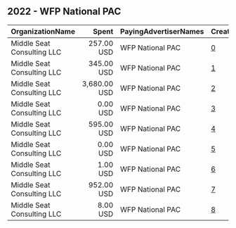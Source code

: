 ## 2022 - WFP National PAC 
|OrganizationName|Spent|PayingAdvertiserNames|CreativeUrls|Impressions|Genders|AgeBrackets|CountryCodes|BillingAddresses|CandidateBallotInformation|
|:---|---:|:---|:---|---:|:---|:---|:---|:---|:---|
|Middle Seat Consulting  LLC|257.00 USD|WFP National PAC|[0](https://www.snap.com/political-ads/asset/fb1a8970248e79239012caa1f1bdfe9426bdcec9987d79d51377b9ded17ac79e?mediaType=mp4)|61,214||18+|united states|"Po Box 21600,Washington,20009,US"|WFP National PAC|
|Middle Seat Consulting  LLC|345.00 USD|WFP National PAC|[1](https://www.snap.com/political-ads/asset/fb1a8970248e79239012caa1f1bdfe9426bdcec9987d79d51377b9ded17ac79e?mediaType=mp4)|92,167||18-49|united states|"Po Box 21600,Washington,20009,US"|WFP National PAC|
|Middle Seat Consulting  LLC|3,680.00 USD|WFP National PAC|[2](https://www.snap.com/political-ads/asset/6d80cc692dcfa1281469754c61e15f23046738166c409e9262272e97134da8e3?mediaType=mp4)|222,064||18+|united states|"Po Box 21600,Washington,20009,US"|WFP National PAC|
|Middle Seat Consulting  LLC|0.00 USD|WFP National PAC|[3](https://www.snap.com/political-ads/asset/261bd78beff98ded541f301b3a154388bad56335dd3af18272f3b00d47f64c2f?mediaType=mp4)|82||18+|united states|"Po Box 21600,Washington,20009,US"|WFP National PAC|
|Middle Seat Consulting  LLC|595.00 USD|WFP National PAC|[4](https://www.snap.com/political-ads/asset/fb1a8970248e79239012caa1f1bdfe9426bdcec9987d79d51377b9ded17ac79e?mediaType=mp4)|147,976|FEMALE|18+|united states|"Po Box 21600,Washington,20009,US"|WFP National PAC|
|Middle Seat Consulting  LLC|0.00 USD|WFP National PAC|[5](https://www.snap.com/political-ads/asset/261bd78beff98ded541f301b3a154388bad56335dd3af18272f3b00d47f64c2f?mediaType=mp4)|18||18-49|united states|"Po Box 21600,Washington,20009,US"|WFP National PAC|
|Middle Seat Consulting  LLC|1.00 USD|WFP National PAC|[6](https://www.snap.com/political-ads/asset/261bd78beff98ded541f301b3a154388bad56335dd3af18272f3b00d47f64c2f?mediaType=mp4)|318||18+|united states|"Po Box 21600,Washington,20009,US"|WFP National PAC|
|Middle Seat Consulting  LLC|952.00 USD|WFP National PAC|[7](https://www.snap.com/political-ads/asset/fb1a8970248e79239012caa1f1bdfe9426bdcec9987d79d51377b9ded17ac79e?mediaType=mp4)|226,740||18+|united states|"Po Box 21600,Washington,20009,US"|WFP National PAC|
|Middle Seat Consulting  LLC|8.00 USD|WFP National PAC|[8](https://www.snap.com/political-ads/asset/261bd78beff98ded541f301b3a154388bad56335dd3af18272f3b00d47f64c2f?mediaType=mp4)|2,303|FEMALE|18+|united states|"Po Box 21600,Washington,20009,US"|WFP National PAC|
